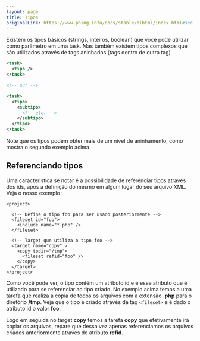```yaml
---
layout: page
title: Tipos
originalLink: https://www.phing.info/docs/stable/hlhtml/index.html#sec.types
---
```


Existem os tipos básicos (strings, inteiros, boolean) que você pode utilizar como parâmetro em uma task. Mas também 
existem tipos complexos que são utilizados através de tags aninhados (tags dentro de outra tag)

``` xml
<task>
  <tipo />
</task>

<!-- ou: -->

<task>
  <tipo>
    <subtipo>
      <!-- etc. -->
    </subtipo>
  </tipo>
</task>
```

Note que os tipos podem obter mais de um nível de aninhamento, como mostra o segundo exemplo acima

## Referenciando tipos

Uma caracteristica se notar é a possibilidade de referênciar tipos através dos ids, após a definição do mesmo em algum lugar do seu arquivo XML. Veja o nosso exemplo :

```
<project>

  <!-- Define o tipo foo para ser usado posteriormente -->
  <fileset id="foo">
    <include name="*.php" />
  </fileset>

  <!-- Target que utiliza o tipo foo -->
  <target name="copy" >
    <copy todir="/tmp">
      <fileset refid="foo" />
    </copy>
  </target>
</project>
```

Como você pode ver, o tipo contém um atributo id e é esse atributo que é utilizado para se referenciar ao tipo criado. No exemplo acima temos a uma tarefa que realiza a cópia de todos os arquivos com a extensão **.php** para o diretório **/tmp**. Veja que o tipo é criado através da tag `<fileset>` e é dado o atributo id o valor **foo**.

Logo em seguida no target **copy** temos a tarefa **copy** que efetivamente irá copiar os arquivos, repare que dessa vez apenas referenciamos os arquivos criados anteriormente através do atributo **refid**.